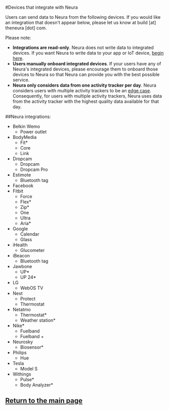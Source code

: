 #Devices that integrate with Neura

Users can send data to Neura from the following devices.  If you would like an integration that doesn't appear below, please let us know at build [at] theneura [dot] com.

Please note:  
* **Integrations are read-only**. Neura does not write data to integrated devices. If you want Neura to write data to your app or IoT device, [begin here](https://github.com/NeuraLabs/Neura_documentation/blob/master/text/basics.md).   
* **Users manually onboard integrated devices**.  If your users have any of Neura's integrated devices, please encourage them to onboard those devices to Neura so that Neura can provide you with the best possible service.  
* **Neura only considers data from one activity tracker per day**. Neura considers users with multiple activity trackers to be an [edge case](http://en.wikipedia.org/wiki/Edge_case). Consequently, for users with multiple activity trackers, Neura uses data from the activity tracker with the highest quality data available for that day.

##Neura integrations:

 - Belkin Wemo
	 - Power outlet
 - BodyMedia
 	- Fit* 
 	- Core 
 	- Link
 - Dropcam
 	- Dropcam
 	- Dropcam Pro
 - Estimote
	 - Bluetooth tag
 - Facebook
 - Fitbit  
	- Force
	- Flex*
	- Zip*  
	- One  
	- Ultra  
	- Aria*  
 - Google  
	- Calendar  
  	- Glass
 - iHealth
	 - Glucometer
 - iBeacon
 	- Bluetooth tag
 - Jawbone  
 	- UP*
 	- UP 24*
 - LG
	 - WebOS TV
 - Nest
 	- Protect
 	- Thermostat  
 - Netatmo
   - Thermostat*
   - Weather station*
 - Nike*  
	- Fuelband  
	- Fuelband +  
 - Neurosky
   - Biosensor*
 - Philips 
	 - Hue 	
 - Tesla
	 - Model S
 - Withings
 	- Pulse*  
 	- Body Analyzer*

  

## [Return to the main page](https://github.com/NeuraLabs/Neura_documentation#build-with-neura)
